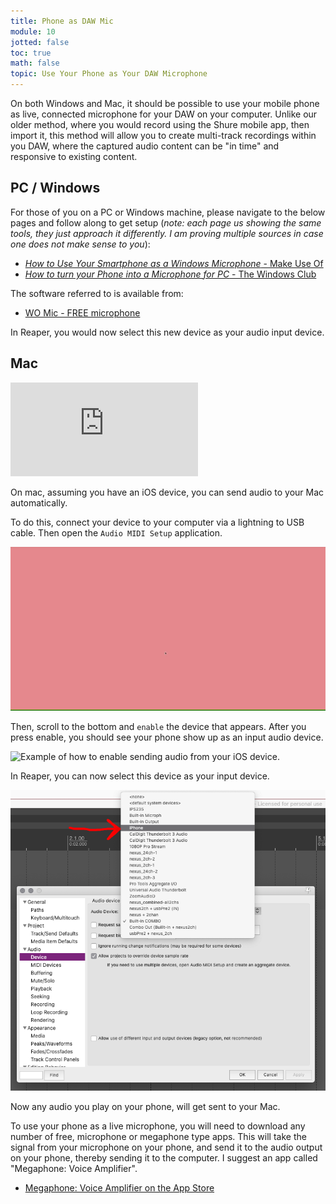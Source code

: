 ```yaml
---
title: Phone as DAW Mic
module: 10
jotted: false
toc: true
math: false
topic: Use Your Phone as Your DAW Microphone
---
```


On both Windows and Mac, it should be possible to use your mobile phone as live, connected microphone for your DAW on your computer. Unlike our older method, where you would record using the Shure mobile app, then import it, this method will allow you to create multi-track recordings within you DAW, where the captured audio content can be "in time" and responsive to existing content.

## PC / Windows

For those of you on a PC or Windows machine, please navigate to the below pages and follow along to get setup (_note: each page us showing the same tools, they just approach it differently. I am proving multiple sources in case one does not make sense to you_):

- [_How to Use Your Smartphone as a Windows Microphone_ - Make Use Of](https://www.makeuseof.com/tag/use-smartphone-windows-microphone/)
- [_How to turn your Phone into a Microphone for PC_ - The Windows Club](https://www.thewindowsclub.com/turn-your-phone-into-a-microphone-for-pc)

The software referred to is available from:

- [WO Mic - FREE microphone](https://wolicheng.com/womic/)

In Reaper, you would now select this new device as your audio input device.

## Mac

<iframe class="embed-responsive-item" src="https://www.youtube.com/embed/_4JANPU-9yo" frameborder="0" allow="accelerometer; autoplay; encrypted-media; gyroscope; picture-in-picture" allowfullscreen></iframe>


On mac, assuming you have an iOS device, you can send audio to your Mac automatically.

To do this, connect your device to your computer via a lightning to USB cable. Then open the `Audio MIDI Setup` application.

![Example of opening the Audio MIDI Setup app](../imgs/open-audio-midi.gif "Example of opening the Audio MIDI Setup app")

Then, scroll to the bottom and `enable` the device that appears. After you press enable, you should see your phone show up as an input audio device.

![Example of how to enable sending audio from your iOS device.](../imgs/enable-ios.gif "Example of how to enable sending audio from your iOS device")

In Reaper, you can now select this device as your input device.

![iPhone as Audio Device in Reaper](../imgs/iphone-as-audio-device.png "iPhone as Audio Device in Reaper")

Now any audio you play on your phone, will get sent to your Mac.

To use your phone as a live microphone, you will need to download any number of free, microphone or megaphone type apps. This will take the signal from your microphone on your phone, and send it to the audio output on your phone, thereby sending it to the computer. I suggest an app called "Megaphone: Voice Amplifier".

- [‎Megaphone: Voice Amplifier on the App Store](https://apps.apple.com/us/app/megaphone-voice-amplifier/id304955183)
